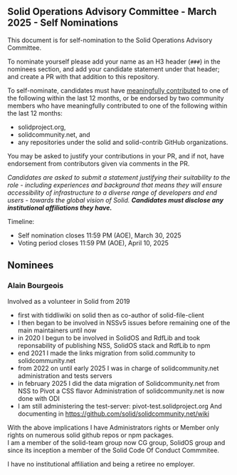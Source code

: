 ## Solid Operations Advisory Committee - March 2025 - Self Nominations

This document is for self-nomination to the Solid Operations Advisory Committee.

To nominate yourself please add your name as an H3 header (`###`) in the nominees section, and add your candidate statement under that header; and create a PR with that addition to this repository.

To self-nominate, candidates must have [meaningfully contributed](https://github.com/solid/odi-governance/pull/20#discussion_r1989960723) to one of the following within the last 12 months, or be endorsed by two community members who have meaningfully contributed to one of the following within the last 12 months:
 - solidproject.org,
 - solidcommunity.net, and
 - any repositories under the solid and solid-contrib GitHub organizations.

You may be asked to justify your contributions in your PR, and if not, have endorsement from contributors given via comments in the PR.

*Candidates are asked to submit a statement justifying their suitability to the role - including experiences and background that means they will ensure accessibility of infrastructure to a diverse range of developers and end users - towards the global vision of Solid. __Candidates must disclose any institutional affiliations they have.__*

Timeline:
 - Self nomination closes 11:59 PM (AOE), March 30, 2025
 - Voting period closes 11:59 PM (AOE), April 10, 2025

## Nominees
### Alain Bourgeois
Involved as a volunteer in Solid from 2019
- first with tiddliwiki on solid then as co-author of solid-file-client
- I then began to be involved in NSSv5 issues before remaining one of the main maintainers until now
- in 2020 I begun to be involved in SolidOS and RdfLib and took reponsability of publishing NSS, SolidOS stack and RdfLib to npm
- end 2021 I made the links migration from solid.community to solidcommunity.net
- from 2022 on until early 2025 I was in charge of solidcommunity.net administration and tests servers
- in february 2025 I did the data migration of Solidcommunity.net from NSS to Pivot a CSS flavor
  Administration of solidcommunity.net is now done with ODI
- I am still administering the test-server: pivot-test.solidproject.org
  And documenting in https://github.com/solid/solidcommunity.net/wiki

With the above implications I have Administrators rights or Member only rights on numerous solid github repos or npm packages.  
I am a member of the solid-team group now CG group, SolidOS group and since its inception a member of the Solid Code Of Conduct Commmitee.

I have no institutional affiliation and being a retiree no employer.  
